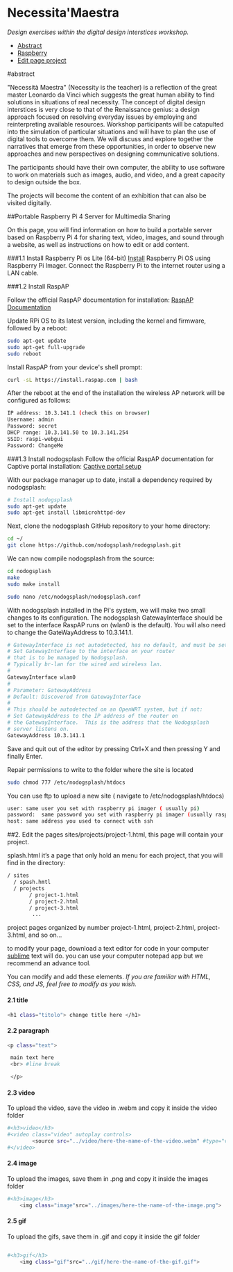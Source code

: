 # Necessita'Maestra

*Design exercises within the digital design interstices workshop.*

- [Abstract](#abstract)
- [Raspberry](#portable-raspberry-pi-4-server-for-multimedia-sharing)
- [Edit page project](#edit-the-pages)



#abstract

"Necessità Maestra" (Necessity is the teacher) is a reflection of the great master Leonardo da Vinci which suggests the great human ability to find solutions in situations of real necessity. The concept of digital design interstices is very close to that of the Renaissance genius: a design approach focused on resolving everyday issues by employing and reinterpreting available resources.
Workshop participants will be catapulted into the simulation of particular situations and will have to plan the use of digital tools to overcome them. We will discuss and explore together the narratives that emerge from these opportunities, in order to observe new approaches and new perspectives on designing communicative solutions.

The participants should have their own computer, the ability to use software to work on materials such as images, audio, and video, and a great capacity to design outside the box.

The projects will become the content of an exhibition that can also be visited digitally.


##Portable Raspberry Pi 4 Server for Multimedia Sharing



On this page, you will find information on how to build a portable server based on Raspberry Pi 4 for sharing text, video, images, and sound through a website, as well as instructions on how to edit or add content.

###1.1 Install Raspberry Pi os Lite (64-bit)
[Install](https://www.raspberrypi.com/software/)  Raspberry Pi OS using Raspberry Pi Imager.
Connect the Raspberry Pi to the internet router using a LAN cable.


###1.2 Install RaspAP

Follow the official RaspAP documentation for installation:
[RaspAP Documentation](https://docs.raspap.com/)

Update RPi OS to its latest version, including the kernel and firmware, followed by a reboot:

```bash
sudo apt-get update
sudo apt-get full-upgrade
sudo reboot
```
Install RaspAP from your device's shell prompt:

```bash
curl -sL https://install.raspap.com | bash

```
After the reboot at the end of the installation the wireless AP network will be configured as follows:
```bash
IP address: 10.3.141.1 (check this on browser)
Username: admin
Password: secret
DHCP range: 10.3.141.50 to 10.3.141.254
SSID: raspi-webgui
Password: ChangeMe
```

###1.3 Install nodogsplash
Follow the official RaspAP documentation for Captive portal  installation:
[Captive portal setup](https://docs.raspap.com/captive/)

With our package manager up to date, install a dependency required by nodogsplash:

```bash
# Install nodogsplash
sudo apt-get update
sudo apt-get install libmicrohttpd-dev
```

Next, clone the nodogsplash GitHub repository to your home directory:


```bash
cd ~/
git clone https://github.com/nodogsplash/nodogsplash.git
```
We can now compile nodogsplash from the source:


```bash
cd nodogsplash
make
sudo make install
```
```bash
sudo nano /etc/nodogsplash/nodogsplash.conf

```
With nodogsplash installed in the Pi's system, we will make two small changes to its configuration. The nodogsplash GatewayInterface should be set to the interface RaspAP runs on (wlan0 is the default). You will also need to change the GateWayAddress to 10.3.141.1.
```bash
# GatewayInterface is not autodetected, has no default, and must be set here.
# Set GatewayInterface to the interface on your router
# that is to be managed by Nodogsplash.
# Typically br-lan for the wired and wireless lan.
#
GatewayInterface wlan0
#
# Parameter: GatewayAddress
# Default: Discovered from GatewayInterface
#
# This should be autodetected on an OpenWRT system, but if not:
# Set GatewayAddress to the IP address of the router on
# the GatewayInterface.  This is the address that the Nodogsplash
# server listens on.
GatewayAddress 10.3.141.1

```

Save and quit out of the editor by pressing Ctrl+X and then pressing Y and finally Enter.

Repair permissions to write to the folder where the site is located
```bash
sudo chmod 777 /etc/nodogsplash/htdocs
```
You can use ftp to upload a new site  ( navigate to /etc/nodogsplash/htdocs)
```bash
user: same user you set with raspberry pi imager ( usually pi)
password:  same password you set with raspberry pi imager (usually raspberry)
host: same address you used to connect with ssh

```

##2. Edit the pages
sites/projects/project-1.html, this page will contain your project.

splash.html it’s a page that only hold an menu for each project, that you will find in the directory:
```bash
/ sites
  / spash.hmtl
  / projects   
       / project-1.html
       / project-2.html
       / project-3.html
        ...

```
project pages organized by number project-1.html, project-2.html, project-3.html, and so on...

to modify your page, download a text editor for code in your computer [sublime](https://www.sublimetext.com/) text will do. you can use your computer notepad app but we recommend an advance tool.

You can modify and add these elements.
*If you are familiar with HTML, CSS, and JS, feel free to modify as you wish.*


#### 2.1 title
```bash
<h1 class="titolo"> change title here </h1>
```
#### 2.2 paragraph
```bash
<p class="text">

 main text here
 <br> #line break

 </p>
```


#### 2.3 video
To upload the video, save the video in .webm and copy it inside the video folder

```bash
#<h3>video</h3>
#<video class="video" autoplay controls>
        <source src="../video/here-the-name-of-the-video.webm" #type="video/webm">  
#</video>
```

#### 2.4 image
To upload the images, save them in .png and copy it inside the images folder

```bash
#<h3>image</h3>
    <img class="image"src="../images/here-the-name-of-the-image.png">

```
#### 2.5 gif
To upload the gifs, save them in .gif and copy it inside the gif folder
```bash

#<h3>gif</h3>
    <img class="gif"src="../gif/here-the-name-of-the-gif.gif">

```
